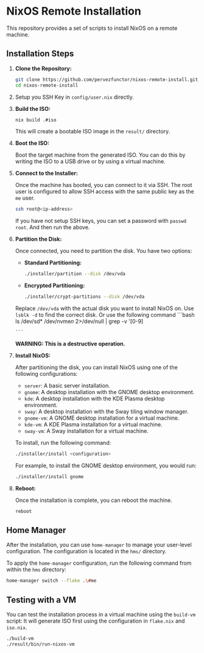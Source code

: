 # NixOS Remote Installation

This repository provides a set of scripts to install NixOS on a remote machine.

## Installation Steps

1. **Clone the Repository:**

    ```bash
    git clone https://github.com/pervezfunctor/nixos-remote-install.git
    cd nixos-remote-install
    ```
2.  Setup you SSH Key in `config/user.nix` directly.

3.  **Build the ISO:**

    ```bash
    nix build .#iso
    ```

    This will create a bootable ISO image in the `result/` directory.

4.  **Boot the ISO:**

    Boot the target machine from the generated ISO. You can do this by writing the ISO to a USB drive or by using a virtual machine.

5.  **Connect to the Installer:**

    Once the machine has booted, you can connect to it via SSH. The root user is configured to allow SSH access with the same public key as the `me` user.

    ```bash
    ssh root@<ip-address>
    ```

    If you have not setup SSH keys, you can set a password with `passwd root`. And then run the above.

6.  **Partition the Disk:**

    Once connected, you need to partition the disk. You have two options:

    *   **Standard Partitioning:**

        ```bash
        ./installer/partition --disk /dev/vda
        ```

    *   **Encrypted Partitioning:**

        ```bash
        ./installer/crypt-partitions --disk /dev/vda
        ```

    Replace `/dev/vda` with the actual disk you want to install NixOS on. Use `lsblk -d` to find the correct disk.
    Or use the following command
        ```bash
        ls /dev/sd* /dev/nvme*n* 2>/dev/null | grep -v '[0-9]

        ```

    **WARNING: This is a destructive operation.**

7.  **Install NixOS:**

    After partitioning the disk, you can install NixOS using one of the following configurations:

    *   `server`: A basic server installation.
    *   `gnome`: A desktop installation with the GNOME desktop environment.
    *   `kde`: A desktop installation with the KDE Plasma desktop environment.
    *   `sway`: A desktop installation with the Sway tiling window manager.
    *   `gnome-vm`: A GNOME desktop installation for a virtual machine.
    *   `kde-vm`: A KDE Plasma installation for a virtual machine.
    *   `sway-vm`: A Sway installation for a virtual machine.

    To install, run the following command:

    ```bash
    ./installer/install <configuration>
    ```

    For example, to install the GNOME desktop environment, you would run:

    ```bash
    ./installer/install gnome
    ```

8.  **Reboot:**

    Once the installation is complete, you can reboot the machine.

    ```bash
    reboot
    ```

## Home Manager

After the installation, you can use `home-manager` to manage your user-level configuration. The configuration is located in the `hms/` directory.

To apply the `home-manager` configuration, run the following command from within the `hms` directory:

```bash
home-manager switch --flake .\#me
```

## Testing with a VM

You can test the installation process in a virtual machine using the `build-vm` script:
It will generate ISO first using the configuration in `flake.nix` and `iso.nix`.

```bash
./build-vm
./result/bin/run-nixos-vm
```
